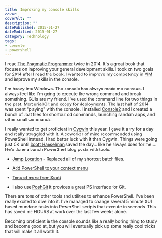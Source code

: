 ```yaml
---
title: Improving my console skills
cover: 
coverAlt: ""
description: ""
datePublished: 2015-01-27  
dateModified: 2015-01-27 
category: Technology
tags:
- console
- powershell
---
```


I read [The Pragmatic Programmer](http://www.amazon.com/The-Pragmatic-Programmer-Journeyman-Master/dp/020161622X) twice in 2014.  It's a great book that focuses on improving your general development skills.  I took on two goals for 2014 after I read the book. I wanted to improve my competency in [VIM](http://www.vim.org/) and improve my skills in the console.

I'm heavy into Windows. The console has always made me nervous.  I always feel like I'm going to execute the wrong command and break something. GUIs are my friend. I've used the command line for two things in the past: Mercurial/Git and xcopy for deployments.  The last half of 2014 was spent "playing" with the console. I installed [Console2](http://www.hanselman.com/blog/Console2ABetterWindowsCommandPrompt.aspx) and  I created a bunch of .bat files for shortcut cd commands, launching random apps, and other small commands.  

I really wanted to get proficient in [Cygwin](https://www.cygwin.com/) this year.  I gave it a try for a day and really struggled with it.  A coworker of mine recommended using PowerShell instead.    I had better luck with it than Cygwin.  Things were going just OK until [Scott Hanselman](http://www.hanselman.com/blog/) saved the day... like he always does for me....  He's done a bunch PowerShell blog posts with tools.


  * [Jump Location](http://www.hanselman.com/blog/JumpLocationAChangeDirectoryCDPowerShellCommandThatReadsYourMind.aspx) - Replaced all of my shortcut batch files.


  * [Add PowerShell to your context menu](http://www.hanselman.com/blog/IntroducingPowerShellPromptHere.aspx)


  * [Tons of more from Scott](http://www.hanselman.com/blog/CategoryView.aspx?category=PowerShell)


  * I also use [PoshGit](https://github.com/dahlbyk/posh-git) it provides a great PS interface for Git.


There are tons of other tools and utilities to enhance PowerShell.  I've been really excited to dive into it.  I've managed to change several 5 minute GUI based mundane tasks into PowerShell scripts that execute in seconds.  This has saved me HOURS at work over the last few weeks alone.

Becoming proficient in the console sounds like a really boring thing to study and become good at, but you will eventually pick up some really cool tricks that will make it all worth it.

